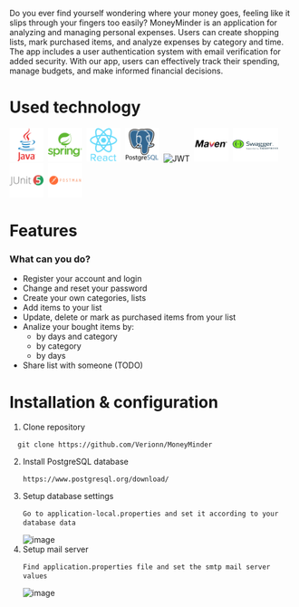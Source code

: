 Do you ever find yourself wondering where your money goes, feeling like it slips through your fingers too easily? MoneyMinder is an application for analyzing and managing personal expenses. Users can create shopping lists, mark purchased items, and analyze expenses by category and time. The app includes a user authentication system with email verification for added security. With our app, users can effectively track their spending, manage budgets, and make informed financial decisions.

# Used technology
<div>
  <img src="https://github.com/devicons/devicon/blob/master/icons/java/java-original-wordmark.svg" title="Java" alt="Java" width="60" height="60"/>&nbsp;
  <img src="https://github.com/devicons/devicon/blob/master/icons/spring/spring-original-wordmark.svg" title="Spring" alt="Spring" width="60" height="60"/>&nbsp;
  <img src="https://github.com/devicons/devicon/blob/master/icons/react/react-original-wordmark.svg" title="React" alt="React" width="60" height="60"/>&nbsp;
  <img src="https://github.com/devicons/devicon/blob/master/icons/postgresql/postgresql-original-wordmark.svg" title="Postgresql" alt="Postgresql" width="60" height="60"/>&nbsp;
  <img src="https://camo.githubusercontent.com/aac74ca85b21ed1ff4fa88dda8712fce9cddbf786bdf807231e6179f70003ac5/68747470733a2f2f696d672e736869656c64732e696f2f62616467652f4a57542d626c61636b3f7374796c653d666f722d7468652d6261646765266c6f676f3d4a534f4e253230776562253230746f6b656e73" title="JWT" alt="JWT" width="80" height="60"/>&nbsp;
  <img src="https://github.com/devicons/devicon/blob/master/icons/maven/maven-original-wordmark.svg" title="Maven" alt="Maven" width="60" height="60"/>&nbsp;
  <img src="https://github.com/devicons/devicon/blob/master/icons/swagger/swagger-original-wordmark.svg" title="Swagger" alt="Swagger" width="80" height="60"/>&nbsp;
  <img src="https://github.com/devicons/devicon/blob/master/icons/junit/junit-original-wordmark.svg" title="Junit" alt="Junit" width="60" height="60"/>&nbsp;
  <img src="https://github.com/devicons/devicon/blob/master/icons/postman/postman-original-wordmark.svg" title="Postman" alt="Postman" width="60" height="60"/>&nbsp;

# Features
###  What can you do?

* Register your account and login
* Change and reset your password
* Create your own categories, lists
* Add items to your list
* Update, delete or mark as purchased items from your list
* Analize your bought items by:
  - by days and category
  - by category
  - by days
* Share list with someone (TODO)

# Installation & configuration

1. Clone repository
  ```
    git clone https://github.com/Verionn/MoneyMinder
  ```
2. Install PostgreSQL database
    ```
    https://www.postgresql.org/download/
    ```
3. Setup database settings
   ```
   Go to application-local.properties and set it according to your database data
   ```
   ![image](https://github.com/Verionn/MoneyMinder/assets/86195102/16872e85-1a1f-404b-b966-40c07c7b7e2b)
4. Setup mail server
   ```
   Find application.properties file and set the smtp mail server values 
   ```
   ![image](https://github.com/Verionn/MoneyMinder/assets/86195102/e56df03c-b74f-42bb-8e08-39b4bcf7d211)

